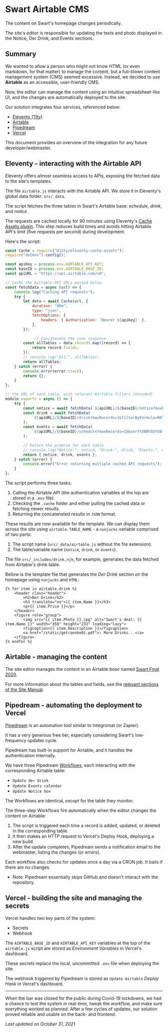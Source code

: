 # Swart Airtable CMS

The content on Swart's homepage changes periodically.

The site's editor is responsible for updating the texts and photo displayed in the Notice, Der Drink, and Events sections.

## Summary
We wanted to allow a person who might not know HTML (or even markdown, for that matter) to manage the content, but a full-blown content management system (CMS) seemed excessive. Instead, we decided to use **Airtable** as an accessible, user-friendly CMS.

Now, the editor can manage the content using an intuitive spreadsheet-like UI, and the changes are automatically deployed to the site.

Our solution integrates four services, referenced below:
- [Eleventy (11ty)](DEV-DOCS.md#eleventy---interacting-with-the-airtable-api)
- [Airtable](DEV-DOCS.md#airtable---managing-the-content)
- [Pipedream](DEV-DOCS.md#pipedream---automating-the-deployment-to-vercel)
- [Vercel](DEV-DOCS.md#vercel---building-the-site-and-managing-the-secrets)

This document provides an overview of the integration for any future developer/webmaster.
 
## Eleventy - interacting with the Airtable API
Eleventy offers almost seamless access to APIs, exposing the fetched data to the site's templates.

The file `airtable.js` interacts with the Airtable API. We store it in Eleventy's global data folder: `src/_data`.

The script fetches the three tables in Swart's Airtable base: _schedule_, _drink_, and _notice_.

The requests are cached locally for 90 minutes using Eleventy's [Cache Assets plugin](https://www.11ty.dev/docs/plugins/cache/). This step reduces build times and avoids hitting Airtable API's limit (five requests per second) during development.

Here's the script:

```js
const Cache = require("@11ty/eleventy-cache-assets");
require("dotenv").config();

const apiKey = process.env.AIRTABLE_API_KEY;
const baseID = process.env.AIRTABLE_BASE_ID;
const apiURL = "https://api.airtable.com/v0";

// Cache the Airtable API URLs passed below
const fetchData = async (url) => {
	console.log("Caching API requests");
	try {
		let data = await Cache(url, {
			duration: "90m",
			type: "json",
			fetchOptions: {
				headers: { Authorization: `Bearer ${apiKey}` },
			},
		});

             // Concatenate the json response
		const allTables = data.records.map((record) => {
			return record.fields;
		});
		// console.log("All:", allTables);
		return allTables;
	} catch (error) {
		console.error(error.stack);
		return {};
	}
};

// the URL of each table, with relevant Airtable filters (encoded)
module.exports = async () => {
	try {
		const notice = await fetchData(`${apiURL}/${baseID}/notice?maxRecords=1`);
		const drink = await fetchData(
			`${apiURL}/${baseID}/drink?maxRecords=1&filterByFormula=NOT(%7BName%7D+%3D+'')`
		);
		const events = await fetchData(
			`${apiURL}/${baseID}/schedule?maxRecords=15&sort%5B0%5D%5Bfield%5D=Date&filterByFormula=NOT(%7BName%7D+%3D+'')`
		);

		// Return the promise for each table
		// console.log("Notice:", notice, "Drink:", drink, "Events:", events);
		return { notice, drink, events };
	} catch (error) {
		console.error("Error returning multiple cached API requests");
	}
};

```

The script performs three tasks:
1. Calling the Airtable API (the authentication variables at the top are stored in a `.env` file).
2. Checking the `.cache` folder and either pulling the cached data or fetching newer results.
3. Returning the concatenated results in `JSON` format.

These results are now available for the template. We can display them across the site using `airtable.TABLE_NAME` - a `nunjucks` variable comprised of two parts:
1. The script name (`src/_data/airtable.js` without the file extension).
2. The table/variable name (`notice`, `drink`, or `events`).

The file `src/_includes/drink.njk`, for example, generates the data fetched from Airtable's _drink_ table.

Bellow is the template file that generates the _Der Drink_ section on the homepage using `nunjucks` and `HTML`:

```
{% for item in airtable.drink %}
	<header class="header">
		<h2>Der Drink</h2>
		<h3 translate="no">{{ item.Name }}</h3>
		<p>{{ item.Price }}</p>
	</header>
	<figure role="group">
		<img src="{{ item.Photo }}.jpg" alt="Swart's deal: {{ item.Name }}" width="350" height="233" loading="lazy">
		<figcaption>{{ item.Description }}</figcaption>
		<a href="/static/getraenke01.pdf">› More Drinks...</a>
	</figure>
{% endfor %}
```

## Airtable - managing the content
The site editor manages the content in an Airtable _base_ named [Swart Final 2020](https://airtable.com/appbUdgFei30sFUZP).

For more information about the tables and fields, see the [relevant sections of the Site Manual](README.md#update-the-content-on-the-homepage).

## Pipedream - automating the deployment to Vercel
[Pipedream](https://pipedream.com) is an automation tool similar to Integromat (or Zapier).

It has a very generous free tier, especially considering Swart's low-frequency updates cycle.

Pipedream has built-in support for Airtable, and it handles the authentication internally.

We have three Pipedream [_Workflows_](https://pipedream.com/workflows), each interacting with the corresponding Airtable table:
- `Update der Drink`
- `Update Events calendar`
- `Update Notice box`

The Workflows are identical, _except_ for the table they monitor.

The three-step Workflows fire automatically when the editor changes the content on Airtable:
1. The script is triggered each time a record is added, updated, or deleted in the corresponding table.
2. It then makes an HTTP request to Vercel's Deploy Hook, deploying a new build.
3. After the update completes, Pipedream sends a notification email to the webmaster, listing the changes (or errors).

Each workflow also checks for updates once a day via a CRON job. It bails if there are no changes.

* Note: Pipedream essentially skips GitHub and doesn't interact with the repository.

## Vercel - building the site and managing the secrets
Vercel handles two key parts of the system:
- Secrets
- Webhook

The `AIRTABLE_BASE_ID` and `AIRTABLE_API_KEY` variables at the top of the `airtable.js` script are stored as _Environment Variables_ in Vercel's dashboard.

These secrets replace the local, uncommitted `.env` file when deploying the site.

The webhook triggered by Pipedream is stored as `Update Airtable` _Deploy Hook_ in Vercel's dashboard.

---

When the bar was closed for the public during Covid-19 lockdowns, we had a chance to test the system in real-time, tweak the workflow, and make sure everything worked as planned. After a few cycles of updates, our solution proved reliable and usable on the back- and frontend.

_Last updated on October 31, 2021_
